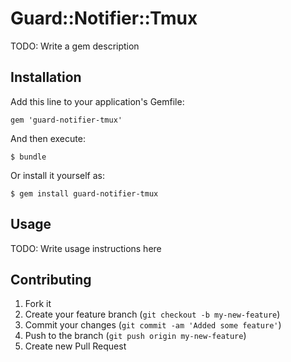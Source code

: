 # Guard::Notifier::Tmux

TODO: Write a gem description

## Installation

Add this line to your application's Gemfile:

    gem 'guard-notifier-tmux'

And then execute:

    $ bundle

Or install it yourself as:

    $ gem install guard-notifier-tmux

## Usage

TODO: Write usage instructions here

## Contributing

1. Fork it
2. Create your feature branch (`git checkout -b my-new-feature`)
3. Commit your changes (`git commit -am 'Added some feature'`)
4. Push to the branch (`git push origin my-new-feature`)
5. Create new Pull Request
